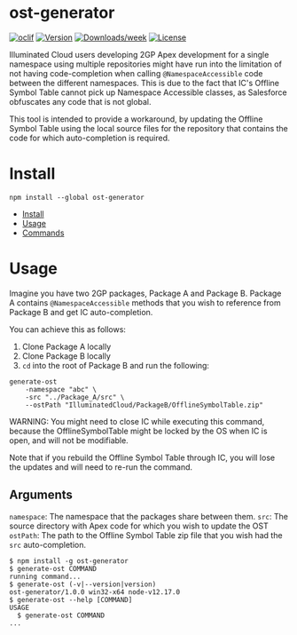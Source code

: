 ost-generator
=============

[![oclif](https://img.shields.io/badge/cli-oclif-brightgreen.svg)](https://oclif.io)
[![Version](https://img.shields.io/npm/v/ost-generator.svg)](https://npmjs.org/package/ost-generator)
[![Downloads/week](https://img.shields.io/npm/dw/ost-generator.svg)](https://npmjs.org/package/ost-generator)
[![License](https://img.shields.io/npm/l/ost-generator.svg)](https://github.com/https://github.com/cesarParra/https://github.com/cesarParra/blob/master/package.json)

Illuminated Cloud users developing 2GP Apex development for a single namespace using multiple repositories might have run into
the limitation of not having code-completion when calling `@NamespaceAccessible` code between the different namespaces. This is
due to the fact that IC's Offline Symbol Table cannot pick up Namespace Accessible classes, as Salesforce obfuscates any
code that is not global.

This tool is intended to provide a workaround, by updating the Offline Symbol Table using the local source files for the
repository that contains the code for which auto-completion is required.

# Install

```
npm install --global ost-generator
```

<!-- toc -->
* [Install](#install)
* [Usage](#usage)
* [Commands](#commands)
<!-- tocstop -->
# Usage

Imagine you have two 2GP packages, Package A and Package B. Package A contains `@NamespaceAccessible` methods that you
wish to reference from Package B and get IC auto-completion.

You can achieve this as follows:
1. Clone Package A locally
2. Clone Package B locally
3. `cd` into the root of Package B and run the following:

```
generate-ost 
    -namespace "abc" \
    -src "../Package_A/src" \
    --ostPath "IlluminatedCloud/PackageB/OfflineSymbolTable.zip"
```

WARNING: You might need to close IC while executing this command, because the OfflineSymbolTable might
be locked by the OS when IC is open, and will not be modifiable.

Note that if you rebuild the Offline Symbol Table through IC, you will lose the updates 
and will need to re-run the command.

## Arguments

`namespace`: The namespace that the packages share between them.
`src`: The source directory with Apex code for which you wish to update the OST
`ostPath`: The path to the Offline Symbol Table zip file that you wish had the `src` auto-completion.

<!-- usage -->
```sh-session
$ npm install -g ost-generator
$ generate-ost COMMAND
running command...
$ generate-ost (-v|--version|version)
ost-generator/1.0.0 win32-x64 node-v12.17.0
$ generate-ost --help [COMMAND]
USAGE
  $ generate-ost COMMAND
...
```
<!-- usagestop -->
